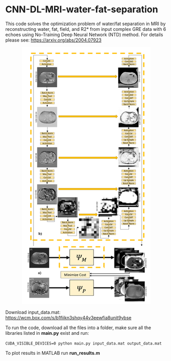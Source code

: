 # CNN-DL-MRI-water-fat-separation

This code solves the optimization problem of water/fat separation in MRI by reconstructing water, fat, field, and R2* from input complex GRE data with 6 echoes using No-Training Deep Neural Network (NTD) method. For details please see:
https://arxiv.org/abs/2004.07923




<p align="center">
  <img src="https://github.com/RaminJafari/DL-MRI-Water-Fat-Separation/blob/master/network.png" width="400" height="800" />
</p>




Download input_data.mat:
https://wcm.box.com/s/b1fiikn3shqy44v3eewfia8unit9ybse

To run the code, download all the files into a folder, make sure all the libraries listed in **main.py** exist and run:

```CUDA_VISIBLE_DEVICES=0 python main.py input_data.mat output_data.mat```

To plot results in MATLAB run **run_results.m**

